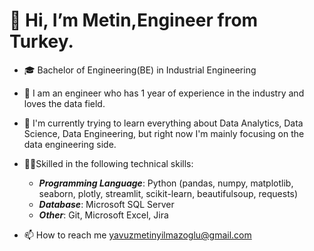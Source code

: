 
# 👋 Hi, I’m Metin,Engineer from Turkey.
- 🎓 Bachelor of Engineering(BE) in Industrial Engineering
- 🧑 I am an engineer who has 1 year of experience in the industry and loves the data field.
- 🌱 I'm currently trying to learn everything about Data Analytics, Data Science, Data Engineering, but right now I'm mainly focusing on the data engineering side.

- 💪🏽Skilled in the following technical skills:
    * **_Programming Language_**: Python (pandas, numpy, matplotlib, seaborn, plotly, streamlit, scikit-learn, beautifulsoup, requests)
    * **_Database_**: Microsoft SQL Server
    * **_Other_**: Git, Microsoft Excel, Jira

- 📫 How to reach me yavuzmetinyilmazoglu@gmail.com
